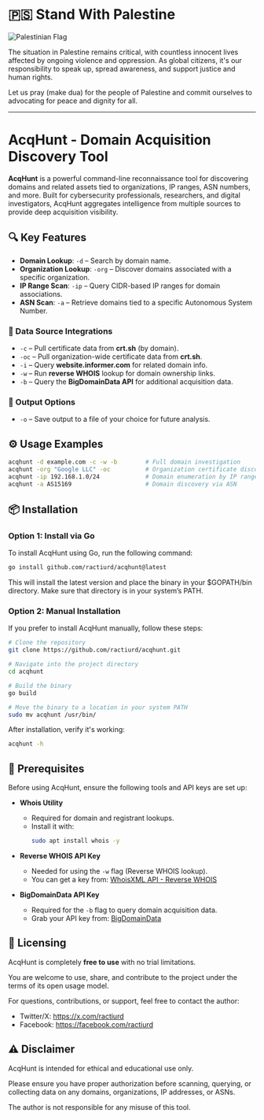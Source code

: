 # 🇵🇸 Stand With Palestine

![Palestinian Flag](https://img.freepik.com/premium-photo/child-holding-palestinian-flag-front-destroyed-building_988987-10735.jpg)

The situation in Palestine remains critical, with countless innocent lives affected by ongoing violence and oppression. As global citizens, it's our responsibility to speak up, spread awareness, and support justice and human rights.

Let us pray (make dua) for the people of Palestine and commit ourselves to advocating for peace and dignity for all.

---

# AcqHunt - Domain Acquisition Discovery Tool

**AcqHunt** is a powerful command-line reconnaissance tool for discovering domains and related assets tied to organizations, IP ranges, ASN numbers, and more. Built for cybersecurity professionals, researchers, and digital investigators, AcqHunt aggregates intelligence from multiple sources to provide deep acquisition visibility.

## 🔍 Key Features

- **Domain Lookup**: `-d` – Search by domain name.
- **Organization Lookup**: `-org` – Discover domains associated with a specific organization.
- **IP Range Scan**: `-ip` – Query CIDR-based IP ranges for domain associations.
- **ASN Scan**: `-a` – Retrieve domains tied to a specific Autonomous System Number.

### 🧠 Data Source Integrations

- `-c` – Pull certificate data from **crt.sh** (by domain).
- `-oc` – Pull organization-wide certificate data from **crt.sh**.
- `-i` – Query **website.informer.com** for related domain info.
- `-w` – Run **reverse WHOIS** lookup for domain ownership links.
- `-b` – Query the **BigDomainData API** for additional acquisition data.

### 💾 Output Options

- `-o` – Save output to a file of your choice for future analysis.

## ⚙️ Usage Examples

```bash
acqhunt -d example.com -c -w -b        # Full domain investigation
acqhunt -org "Google LLC" -oc          # Organization certificate discovery
acqhunt -ip 192.168.1.0/24             # Domain enumeration by IP range
acqhunt -a AS15169                     # Domain discovery via ASN
```
## 📦 Installation

### Option 1: Install via Go

To install AcqHunt using Go, run the following command:

```bash
go install github.com/ractiurd/acqhunt@latest
```
This will install the latest version and place the binary in your $GOPATH/bin directory. Make sure that directory is in your system’s PATH.

### Option 2: Manual Installation

If you prefer to install AcqHunt manually, follow these steps:

```bash
# Clone the repository
git clone https://github.com/ractiurd/acqhunt.git

# Navigate into the project directory
cd acqhunt

# Build the binary
go build

# Move the binary to a location in your system PATH
sudo mv acqhunt /usr/bin/
```
After installation, verify it's working:
```bash
acqhunt -h
```


## 🧰 Prerequisites

Before using AcqHunt, ensure the following tools and API keys are set up:

- **Whois Utility**
  - Required for domain and registrant lookups.
  - Install it with:
    ```bash
    sudo apt install whois -y
    ```

- **Reverse WHOIS API Key**
  - Needed for using the `-w` flag (Reverse WHOIS lookup).
  - You can get a key from: [WhoisXML API - Reverse WHOIS](https://reverse-whois.whoisxmlapi.com/)

- **BigDomainData API Key**
  - Required for the `-b` flag to query domain acquisition data.
  - Grab your API key from: [BigDomainData](https://www.bigdomaindata.com/)
 
## 🔐 Licensing

AcqHunt is completely **free to use** with no trial limitations.

You are welcome to use, share, and contribute to the project under the terms of its open usage model.

For questions, contributions, or support, feel free to contact the author:

- Twitter/X: https://x.com/ractiurd
- Facebook: https://facebook.com/ractiurd
## ⚠️ Disclaimer

AcqHunt is intended for ethical and educational use only. 

Please ensure you have proper authorization before scanning, querying, or collecting data on any domains, organizations, IP addresses, or ASNs.

The author is not responsible for any misuse of this tool.
